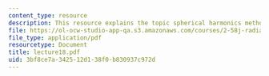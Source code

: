 ```yaml
---
content_type: resource
description: This resource explains the topic spherical harmonics method.
file: https://ol-ocw-studio-app-qa.s3.amazonaws.com/courses/2-58j-radiative-transfer-spring-2006/3bf8ce7a342512d138f0b830937c972d_lecture18.pdf
file_type: application/pdf
resourcetype: Document
title: lecture18.pdf
uid: 3bf8ce7a-3425-12d1-38f0-b830937c972d
---
```

